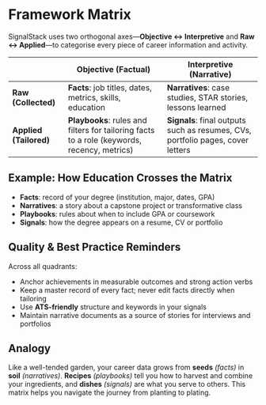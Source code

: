 # Framework Matrix

SignalStack uses two orthogonal axes—**Objective ↔ Interpretive** and **Raw ↔ Applied**—to categorise every piece of career information and activity.

|                    | **Objective (Factual)**                                          | **Interpretive (Narrative)**                                           |
|--------------------|-------------------------------------------------------------------|-------------------------------------------------------------------------|
| **Raw (Collected)** | **Facts**: job titles, dates, metrics, skills, education | **Narratives**: case studies, STAR stories, lessons learned |
| **Applied (Tailored)** | **Playbooks**: rules and filters for tailoring facts to a role (keywords, recency, metrics) | **Signals**: final outputs such as resumes, CVs, portfolio pages, cover letters |

## Example: How Education Crosses the Matrix

- **Facts**: record of your degree (institution, major, dates, GPA)
- **Narratives**: a story about a capstone project or transformative class
- **Playbooks**: rules about when to include GPA or coursework
- **Signals**: how the degree appears on a resume, CV or portfolio

## Quality & Best Practice Reminders

Across all quadrants:

- Anchor achievements in measurable outcomes and strong action verbs
- Keep a master record of every fact; never edit facts directly when tailoring
- Use **ATS-friendly** structure and keywords in your signals
- Maintain narrative documents as a source of stories for interviews and portfolios

## Analogy

Like a well-tended garden, your career data grows from **seeds** *(facts)* in **soil** *(narratives)*.
**Recipes** *(playbooks)* tell you how to harvest and combine your ingredients, and **dishes** *(signals)* are what you serve to others.
This matrix helps you navigate the journey from planting to plating.
